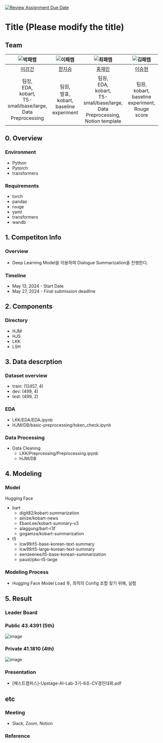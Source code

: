 [![Review Assignment Due Date](https://classroom.github.com/assets/deadline-readme-button-24ddc0f5d75046c5622901739e7c5dd533143b0c8e959d652212380cedb1ea36.svg)](https://classroom.github.com/a/03H_UnPI)
# Title (Please modify the title)
## Team

| ![박패캠](https://avatars.githubusercontent.com/u/156163982?v=4) | ![이패캠](https://avatars.githubusercontent.com/u/156163982?v=4) | ![최패캠](https://avatars.githubusercontent.com/u/156163982?v=4) | ![김패캠](https://avatars.githubusercontent.com/u/156163982?v=4) |
| :--------------------------------------------------------------: | :--------------------------------------------------------------: | :--------------------------------------------------------------: | :--------------------------------------------------------------: |
|            [이강건](https://github.com/Uncommonness)             |            [한지승](https://github.com/wltmd1114)             |            [홍재민](https://github.com/HongJaeMin)             |            [이승현](https://github.com/EffortLEE1008)             |
|                            팀장, <br> EDA, <br> kobart, <br> T5-small/base/large, <br> Data Preprocessing                            |                            팀원, <br> 발표, <br> kobart, <br> baseline experiment                            |                            팀원, <br> EDA, <br> kobart, <br> T5-small/base/large, <br> Data Preprocessing, <br> Notion template                            |                            팀원, <br> kobart, <br> baseline experiment, <br> Rouge score                             |

## 0. Overview
### Environment
- Python
- Pytorch
- transformers

### Requirements
- torch
- pandas
- rouge
- yaml
- transformers
- wandb

## 1. Competiton Info

### Overview

- Deep Learning Model을 이용하여 Dialogue Summarization을 진행한다.

### Timeline

- May 13, 2024 - Start Date
- May 27, 2024 - Final submission deadline

## 2. Components

### Directory

- HJM
- HJS
- LKK
- LSH

## 3. Data descrption

### Dataset overview

- train: (12457, 4)
- dev: (499, 4)
- test: (499, 2)

### EDA

- LKK/EDA/EDA.ipynb
- HJM/DB/basic-preprocessing/token_check.ipynb

### Data Processing

- Data Cleaning
    - LKK/Preprcessing/Preprocessing.ipynb
    - HJM/DB

## 4. Modeling

### Model

Hugging Face

- bart
    - digit82/kobart-summarization
    - ainize/kobart-news
    - EbanLee/kobart-summary-v3
    - alaggung/bart-r3f
    - gogamza/kobart-summarization
- t5
    - lcw99/t5-base-korean-text-summary
    - lcw99/t5-large-korean-text-summary
    - eenzeenee/t5-base-korean-summarization
    - paust/pko-t5-large

### Modeling Process

- Hugging Face Model Load 후, 최적의 Config 조합 찾기 위해, 실험

## 5. Result

### Leader Board

### Public 43.4391 (5th)
![image](https://github.com/UpstageAILab2/upstage-nlp-summarization-nlp-06/assets/107130478/95148e17-888f-473b-8b49-6b23bf6fa0b1)

### Private 41.1810 (4th)
![image](https://github.com/UpstageAILab2/upstage-nlp-summarization-nlp-06/assets/107130478/49be9286-5050-4e52-980d-7d96c3953068)


### Presentation

- [패스트캠퍼스]-Upstage-AI-Lab-3기-6조-CV경진대회.pdf

## etc

### Meeting

- Slack, Zoom, Notion

### Reference
